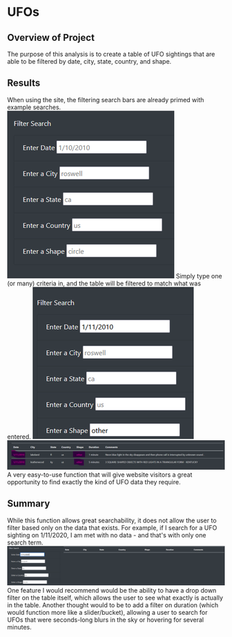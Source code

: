 # UFOs

## Overview of Project
The purpose of this analysis is to create a table of UFO sightings that are able to be filtered by date, city, state, country, and shape.

## Results
When using the site, the filtering search bars are already primed with example searches.
![blankfilters.png](static/images/blankfilters.png)
Simply type one (or many) criteria in, and the table will be filtered to match what was entered.
![examplefilters.png](static/images/examplefilters.png)
![exampleresults.png](static/images/exampleresults.png)
A very easy-to-use function that will give website visitors a great opportunity to find exactly the kind of UFO data they require.

## Summary
While this function allows great searchability, it does not allow the user to filter based only on the data that exists. For example, if I search for a UFO sighting on 1/11/2020, I am met with no data - and that's with only one search term.
![noresults.png](static/images/noresults.png)
One feature I would recommend would be the ability to have a drop down filter on the table itself, which allows the user to see what exactly is actually in the table. Another thought would to be to add a filter on duration (which would function more like a slider/bucket), allowing a user to search for UFOs that were seconds-long blurs in the sky or hovering for several minutes.

